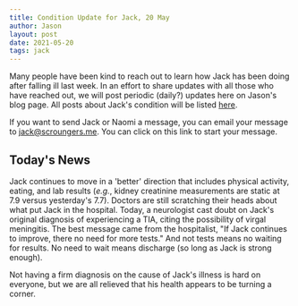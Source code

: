 ```yaml
---
title: Condition Update for Jack, 20 May
author: Jason
layout: post
date: 2021-05-20
tags: jack
---
```


Many people have been kind to reach out to learn how Jack has been doing after falling ill last week.  In an effort to share updates with all those who have reached out, we will post periodic (daily?) updates here on Jason's blog page.  All posts about Jack's condition will be listed [here](http://thecoldfish.com/tag/jack).

If you want to send Jack or Naomi a message, you can email your message to [jack@scroungers.me](mailto:jack@scroungers.me?subject=Thoughts%20for%20Jack&bcc:jandnmiller@usfamily.net).  You can click on this link to start your message.

## Today's News

Jack continues to move in a 'better' direction that includes physical activity, eating, and lab results (_e.g._, kidney creatinine measurements are static at 7.9 versus yesterday's 7.7).  Doctors are still scratching their heads about what put Jack in the hospital.  Today, a neurologist cast doubt on Jack's original diagnosis of experiencing a TIA, citing the possibility of virgal meningitis.  The best message came from the hospitalist, "If Jack continues to improve, there no need for more tests."  And not tests means no waiting for results.  No need to wait means discharge (so long as Jack is strong enough).

Not having a firm diagnosis on the cause of Jack's illness is hard on everyone, but we are all relieved that his health appears to be turning a corner.




